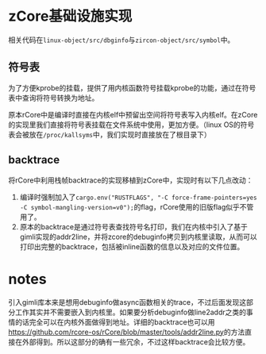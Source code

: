 # zCore基础设施实现
相关代码在`linux-object/src/dbginfo`与`zircon-object/src/symbol`中。

## 符号表
为了方便kprobe的挂载，提供了用内核函数符号挂载kprobe的功能，通过在符号表中查询将符号转换为地址。

原本rCore中是编译时直接在内核elf中预留出空间将符号表写入内核elf。在zCore的实现里我们直接将符号表挂载在文件系统中使用，更加方便。（linux OS的符号表会被放在`/proc/kallsyms`中，我们实现时直接放在了根目录下）

## backtrace
将rCore中利用栈帧backtrace的实现移植到zCore中，实现时有以下几点改动：
1. 编译时强制加入了`cargo.env("RUSTFLAGS", "-C force-frame-pointers=yes -C symbol-mangling-version=v0");`的flag，rCore使用的旧版flag似乎不管用了。
2. 原本的backtrace是通过符号表查找符号名打印，我们在内核中引入了基于gimli实现的addr2line，并将zcore的debuginfo拷贝到内核里读取，从而可以打印出完整的backtrace，包括被inline函数的信息以及对应的文件位置。

# notes
引入gimli库本来是想用debuginfo做async函数相关的trace，不过后面发现这部分工作其实并不需要嵌入到内核里。如果要分析debuginfo做line2addr之类的事情的话完全可以在内核外面做得到地址。详细的backtrace也可以用<https://github.com/rcore-os/rCore/blob/master/tools/addr2line.py>的方法直接在外部得到。所以这部分的确有一些冗余，不过这样backtrace会比较方便。
